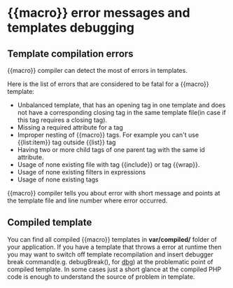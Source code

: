 # {{macro}} error messages and templates debugging
## Template compilation errors

{{macro}} compiler can detect the most of errors in templates.

Here is the list of errors that are considered to be fatal for a {{macro}} template:

* Unbalanced template, that has an opening tag in one template and does not have a corresponding closing tag in the same template file(in case if this tag requires a closing tag).
* Missing a required attribute for a tag
* Improper nesting of {{macro}} tags. For example you can't use {{list:item}} tag outside {{list}} tag
* Having two or more child tags of one parent tag with the same id attribute.
* Usage of none existing file with tag {{include}} or tag {{wrap}}.
* Usage of none existing filters in expressions
* Usage of none existing tags

{{macro}} compiler tells you about error with short message and points at the template file and line number where error occurred.

## Compiled template
You can find all compiled {{macro}} templates in **var/compiled/** folder of your application. If you have a template that throws a error at runtime then you may want to switch off template recompilation and insert debugger break command(e.g. debugBreak(), for [dbg](http://www.php-debugger.com/dbg/)) at the problematic point of compiled template. In some cases just a short glance at the compiled PHP code is enough to understand the source of problem in template.
